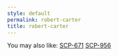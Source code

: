 ```yaml
---
style: default
permalink: robert-carter
title: robert-carter
---
```

You may also like:
[SCP-671](http://scp-wiki.net/scp-671)
[SCP-956](http://scp-wiki.net/scp-956)
